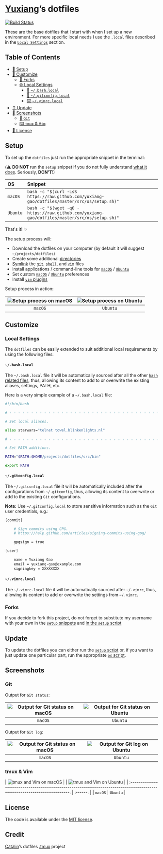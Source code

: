 [Yuxiang](https://github.com/yuxiang-gao)’s dotfiles
==============================================

[![Build Status](https://github.com/yuxiang-gao/dotfiles/workflows/test/badge.svg)](https://github.com/yuxiang-gao/dotfiles/actions)

These are the base dotfiles that I start with when I set up a
new environment. For more specific local needs I use the `.local`
files described in the [`Local Settings`](#local-settings) section.

Table of Contents
-----------------

* [🔧 Setup](#setup)
* [💄 Customize](#customize)
  * [🔀 Forks](#forks)
  * [🌐 Local Settings](#local-settings)
    * [🐚 `~/.bash.local`](#bashlocal)
    * [🔁 `~/.gitconfig.local`](#gitconfiglocal)
    * [⌨️  `~/.vimrc.local`](#vimrclocal)
* [↕️  Update](#update)
* [📸 Screenshots](#screenshots)
  * [🔁 `Git`](#git)
  * [⌨️  `tmux` & `Vim`](#tmux--vim)
* [📄 License](#license)

Setup
-----

To set up the `dotfiles` just run the appropriate snippet in the
terminal:

(⚠️  **DO NOT** run the `setup` snippet if you do not fully
understand [what it does][setup]. Seriously, **DON'T**!)

| OS       | Snippet                                                                                      |
| :------- | :------------------------------------------------------------------------------------------- |
| `macOS`  | `bash -c "$(curl -LsS https://raw.github.com/yuxiang-gao/dotfiles/master/src/os/setup.sh)"`  |
| `Ubuntu` | `bash -c "$(wget -qO - https://raw.github.com/yuxiang-gao/dotfiles/master/src/os/setup.sh)"` |

That's it! :sparkles:

The setup process will:

* Download the dotfiles on your computer (by default it will
  suggest `~/projects/dotfiles`)
* Create some additional [directories][directories]
* [Symlink][symlink] the
  [`git`](src/git),
  [`shell`](src/shell), and
  [`vim`](src/vim) files
* Install applications / command-line tools for
  [`macOS`](src/os/install/macos) /
  [`Ubuntu`](src/os/install/ubuntu)
* Set custom
  [`macOS`](src/os/preferences/macos) /
  [`Ubuntu`](src/os/preferences/ubuntu) preferences
* Install [`vim` plugins](src/vim/vim/plugins)

Setup process in action:

| ![Setup process on macOS](https://cloud.githubusercontent.com/assets/1223565/19314446/cd89a592-90a2-11e6-948d-9d75247088ba.gif) | ![Setup process on Ubuntu](https://cloud.githubusercontent.com/assets/1223565/19048636/e23e347a-89af-11e6-853c-98616b75b6ae.gif) |
| :-----------------------------------------------------------------------------------------------------------------------------: | :------------------------------------------------------------------------------------------------------------------------------: |
|                                                             `macOS`                                                             |                                                             `Ubuntu`                                                             |

Customize
---------

### Local Settings

The `dotfiles` can be easily extended to suit additional local
requirements by using the following files:

#### `~/.bash.local`

The `~/.bash.local` file it will be automatically sourced after
all the other [`bash` related files][shell], thus, allowing
its content to add to or overwrite the existing aliases, settings,
PATH, etc.

Here is a very simple example of a `~/.bash.local` file:

```bash
#!/bin/bash

# - - - - - - - - - - - - - - - - - - - - - - - - - - - - - - - - - - -

# Set local aliases.

alias starwars="telnet towel.blinkenlights.nl"

# - - - - - - - - - - - - - - - - - - - - - - - - - - - - - - - - - - -

# Set PATH additions.

PATH="$PATH:$HOME/projects/dotfiles/src/bin"

export PATH

```

#### `~/.gitconfig.local`

The `~/.gitconfig.local` file it will be automatically included
after the configurations from `~/.gitconfig`, thus, allowing its
content to overwrite or add to the existing `Git` configurations.

__Note:__ Use `~/.gitconfig.local` to store sensitive information
such as the `Git` user credentials, e.g.:

```bash
[commit]

    # Sign commits using GPG.
    # https://help.github.com/articles/signing-commits-using-gpg/

    gpgsign = true

[user]

    name = Yuxiang Gao
    email = yuxiang-gao@example.com
    signingkey = XXXXXXXX
```

#### `~/.vimrc.local`

The `~/.vimrc.local` file it will be automatically sourced after
`~/.vimrc`, thus, allowing its content to add or overwrite the
settings from `~/.vimrc`.

### Forks

If you decide to fork this project, do not forget to substitute
my username with your own in the [`setup` snippets](#setup) and
[in the `setup` script][setup line]

Update
------

To update the dotfiles you can either run the [`setup` script][setup]
or, if you want to just update one particular part, run the appropriate
[`os` script](src/os).

Screenshots
-----------

### Git

Output for `Git status`:

| ![Output for Git status on macOS](https://cloud.githubusercontent.com/assets/1223565/10561038/f9f11a28-7525-11e5-8e1d-a304ad3557f9.png) | ![Output for Git status on Ubuntu](https://cloud.githubusercontent.com/assets/1223565/8397636/3708d218-1ddb-11e5-9d40-21c6871271b9.png) |
| :-------------------------------------------------------------------------------------------------------------------------------------: | :-------------------------------------------------------------------------------------------------------------------------------------: |
|                                                                 `macOS`                                                                 |                                                                `Ubuntu`                                                                 |

Output for `Git log`:

| ![Output for Git status on macOS](https://cloud.githubusercontent.com/assets/1223565/10560966/e4ec08a6-7523-11e5-8941-4e12f6550a63.png) | ![Output for Git log on Ubuntu](https://cloud.githubusercontent.com/assets/1223565/10560955/4b5e1300-7523-11e5-9e96-95ea67de9474.png) |
| :-------------------------------------------------------------------------------------------------------------------------------------: | :-----------------------------------------------------------------------------------------------------------------------------------: |
|                                                                 `macOS`                                                                 |                                                               `Ubuntu`                                                                |

### tmux & Vim

| ![tmux and Vim on macOS](https://cloud.githubusercontent.com/assets/1223565/10561007/498e1212-7525-11e5-8252-81503b3d6184.png) |
| ![tmux and Vim on Ubuntu](https://cloud.githubusercontent.com/assets/1223565/10560956/557ca2de-7523-11e5-9000-fc1e189a95f5.png) |
| :-----------------------------------------------------------------------------------------------------------------------------: | :------: |
|                                                             `macOS`                                                             | `Ubuntu` |

License
-------

The code is available under the [MIT license][license].

Credit
-------
[Cătălin](https://github.com/alrra)’s dotfiles
[.tmux](https://github.com/gpakosz/.tmux) project

<!-- Link labels: -->

[directories]: src/os/create_directories.sh
[dotfiles mathias]: https://github.com/mathiasbynens/dotfiles
[github mathias ]: https://github.com/mathiasbynens
[license]: LICENSE.txt
[setup line]: https://github.com/yuxiang-gao/dotfiles/blob/1503cf23ef23f6e31342b140bcd246625160b94f/src/os/setup.sh#L3
[setup]: src/os/setup.sh
[shell]: src/shell
[symlink]: src/os/create_symbolic_links.sh
